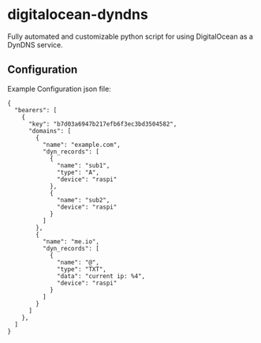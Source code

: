 # digitalocean-dyndns
Fully automated and customizable python script for using DigitalOcean as a DynDNS service.

## Configuration
Example Configuration json file:
```
{
  "bearers": [
    {
      "key": "b7d03a6947b217efb6f3ec3bd3504582",
      "domains": [
        {
          "name": "example.com",
          "dyn_records": [
            {
              "name": "sub1",
              "type": "A",
              "device": "raspi"
            },
            {
              "name": "sub2",
              "device": "raspi"
            }
          ]
        },
        {
          "name": "me.io",
          "dyn_records": [
            {
              "name": "@",
              "type": "TXT",
              "data": "current ip: %4",
              "device": "raspi"
            }
          ]
        }
      ]
    },
  ]
}
```
